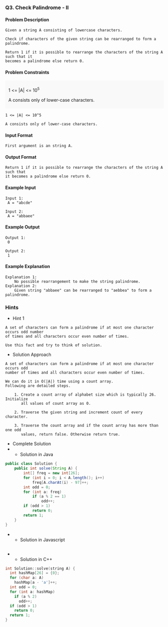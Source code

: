 ### Q3. Check Palindrome - II
#### Problem Description
```text
Given a string A consisting of lowercase characters.

Check if characters of the given string can be rearranged to form a palindrome.

Return 1 if it is possible to rearrange the characters of the string A such that it 
becomes a palindrome else return 0.
```
#### Problem Constraints
<div style="background-color: #f9f9f9; padding: 5px 10px;">
    <p>1 &lt;= |A| &lt;= 10<sup>5</sup></p>
    <p>A consists only of lower-case characters.</p>
</div>

```text
1 <= |A| <= 10^5

A consists only of lower-case characters.
```
#### Input Format
```text
First argument is an string A.
```
#### Output Format
```text
Return 1 if it is possible to rearrange the characters of the string A such that 
it becomes a palindrome else return 0.
```
#### Example Input
```text
Input 1:
 A = "abcde"

Input 2:
 A = "abbaee"
```
#### Example Output
```text
Output 1:
 0

Output 2:
 1
```
#### Example Explanation
```text
Explanation 1:
    No possible rearrangement to make the string palindrome.
Explanation 2:
    Given string "abbaee" can be rearranged to "aebbea" to form a palindrome.
```
### Hints
* Hint 1
```text
A set of characters can form a palindrome if at most one character occurs odd number 
of times and all characters occur even number of times.

Use this fact and try to think of solution.
```
* Solution Approach
```text
A set of characters can form a palindrome if at most one character occurs odd 
number of times and all characters occur even number of times.

We can do it in O(|A|) time using a count array.
Following are detailed steps.

    1. Create a count array of alphabet size which is typically 26. Initialize 
       all values of count array as 0.
    
    2. Traverse the given string and increment count of every character.
    
    3. Traverse the count array and if the count array has more than one odd 
       values, return false. Otherwise return true.
```
* Complete Solution
* * Solution in Java
```java
public class Solution {
    public int solve(String A) {
        int[] freq = new int[26];
        for (int i = 0; i < A.length(); i++)
            freq[A.charAt(i) - 97]++;
        int odd = 0;
        for (int a: freq)
            if (a % 2 == 1)
                odd++;
        if (odd > 1)
            return 0;
        return 1;
    }
}
```
* * Solution in Javascript
```javascript

```
* * Solution in C++
```cpp
int Solution::solve(string A) {
  int hashMap[26] = {0};
  for (char a: A)
    hashMap[a - 'a']++;
  int odd = 0;
  for (int a: hashMap)
    if (a % 2)
      odd++;
  if (odd > 1)
    return 0;
  return 1;
}
```

